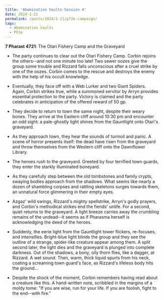 ```yaml
---
title: 'Abomination Vaults Session 4'
date: 2024-1-21
permalink: /posts/2024/1-21/pf2e-campaign/
tags:
  - Abomination Vaults
  - PF2e
---
```



**7 Pharast 4721**: The Otari Fishery Camp and the Graveyard

- The party continues to clear out the Otari Fishery Camp. Corbin rejoins the others--and not one minute too late! Two sewer oozes give the group some trouble and Rizzard falls unconscious after a cruel strike by one of the oozes. Corbin comes to the rescue and destroys the enemy with the help of his occult knowledge.

- Eventually, they face off with a Web Lurker and two Giant Spiders. Again, Corbin strikes true, while a summoned servitor by Arryn provides essential protection to the party. Victory is claimed and the party celebrates in anticipation of the offered reward of 50 gp.

- They decide to return to town the same night, despite their weary bones. They arrive at the Eastern cliff around 10:30 pm and encounter an odd sight: a pale-ghostly light shines from the Gauntlight onto Otari's graveyard.

- As they approach town, they hear the sounds of turmoil and panic. A scene of horror presents itself: the dead have risen from the graveyard and throw themselves from the Western cliff onto the Dawnflower Library.

- The heroes rush to the graveyard. Greeted by four terrified town guards, they enter the starkly illuminated boneyard. 

- As they carefully step between the old tombstones and family crypts, swaying bodies approach from the shadows. What seems like nearly a dozen of shambling corpses and rattling skeletons surges towards them, an unnatural force glimmering in their empty eyes.

- Azgaz' wild swings, Rizzard's mighty spellstrike, Arryn's godly prayers, and Corbin's methodical strikes end the fiends' unlife. For a second, quiet returns to the graveyard. A light breeze carries away the crumbling remains of the undead--it seems as if Pharasma herself is acknowledging the deed of the heroes.

- Suddenly, the eerie light from the Gauntlight tower flickers, re-focuses, and intensifies. Bright-blue light blinds the group and they see the outline of a strange, spider-like creature appear among them. A split second later, the light dies and the graveyard is plunged into complete darkness. Out of the shadows, a bony, oily thorn flies, like a dagger, at Rizzard. A wet sound. Then, warm, thick liquid spurts from his neck, coating a screaming town guard's face, as Rizzard's lifeless body hits the ground...

- Despite the shock of the moment, Corbin remembers having read about a creature like this. A hand-written note, scribbled in the margins of a moldy tome: "If you are wise, run for your life. If you are foolish, fight to the end--with fire."  

